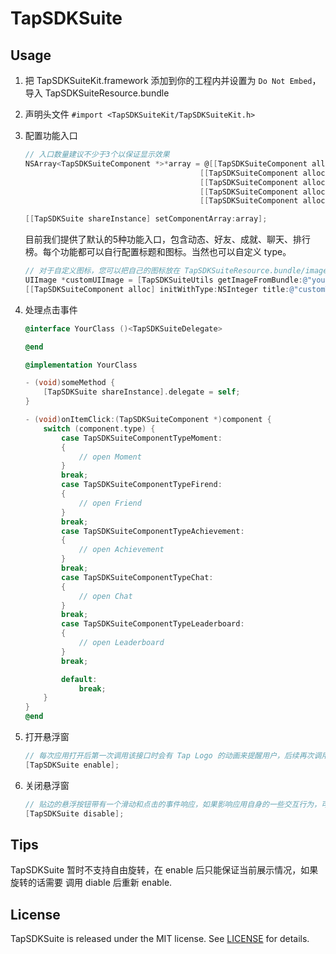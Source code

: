 # TapSDKSuite
## Usage
1. 把 TapSDKSuiteKit.framework 添加到你的工程内并设置为 `Do Not Embed`，导入 TapSDKSuiteResource.bundle
2. 声明头文件 `#import <TapSDKSuiteKit/TapSDKSuiteKit.h>` 
3. 配置功能入口

    ```objectivec
    // 入口数量建议不少于3个以保证显示效果
    NSArray<TapSDKSuiteComponent *>*array = @[[TapSDKSuiteComponent alloc] initWithType:TapSDKSuiteComponentTypeMoment,
                                           [[TapSDKSuiteComponent alloc] initWithType:TapSDKSuiteComponentTypeFirend],
                                           [[TapSDKSuiteComponent alloc] initWithType:TapSDKSuiteComponentTypeAchievement],
                                           [[TapSDKSuiteComponent alloc] initWithType:TapSDKSuiteComponentTypeChat],
                                           [[TapSDKSuiteComponent alloc] initWithType:TapSDKSuiteComponentTypeLeaderboard]];

    [[TapSDKSuite shareInstance] setComponentArray:array];
    ```
    目前我们提供了默认的5种功能入口，包含动态、好友、成就、聊天、排行榜。每个功能都可以自行配置标题和图标。当然也可以自定义 type。

    ```objectivec
    // 对于自定义图标，您可以把自己的图标放在 TapSDKSuiteResource.bundle/images 目录下，然后使用如下方法读取。
    UIImage *customUIImage = [TapSDKSuiteUtils getImageFromBundle:@"your image name"];
    [[TapSDKSuiteComponent alloc] initWithType:NSInteger title:@"customTitle" icon:customUIImage];
    ```

4. 处理点击事件
    ```objectivec
    @interface YourClass ()<TapSDKSuiteDelegate>
    
    @end

    @implementation YourClass

    - (void)someMethod {
        [TapSDKSuite shareInstance].delegate = self;
    }
    
    - (void)onItemClick:(TapSDKSuiteComponent *)component {
        switch (component.type) {
            case TapSDKSuiteComponentTypeMoment:
            {
                // open Moment
            }
            break;
            case TapSDKSuiteComponentTypeFirend:
            {
                // open Friend
            }
            break;
            case TapSDKSuiteComponentTypeAchievement:
            {
                // open Achievement
            }
            break;
            case TapSDKSuiteComponentTypeChat:
            {
                // open Chat
            }
            break;
            case TapSDKSuiteComponentTypeLeaderboard:
            {
                // open Leaderboard
            }
            break;

            default:
                break;
        }
    }
    @end
    ```

5. 打开悬浮窗
    ```objectivec
    // 每次应用打开后第一次调用该接口时会有 Tap Logo 的动画来提醒用户，后续再次调用则不再展示。关闭后台进程重新打开应用时会重新播放动画。
    [TapSDKSuite enable];
    ```
6. 关闭悬浮窗
    ```objectivec
    // 贴边的悬浮按钮带有一个滑动和点击的事件响应，如果影响应用自身的一些交互行为，可临时调用此接口关闭悬浮窗
    [TapSDKSuite disable];
    ```

## Tips

TapSDKSuite 暂时不支持自由旋转，在 enable 后只能保证当前展示情况，如果旋转的话需要 调用 diable 后重新 enable.

## License

TapSDKSuite is released under the MIT license. See [LICENSE](LICENSE) for details.